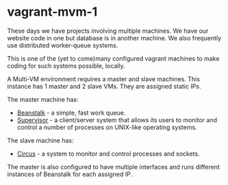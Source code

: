 vagrant-mvm-1
=============

These days we have projects involving multiple machines. We have our website code in one but database is in another machine. We also frequently use distributed worker-queue systems.

This is one of the (yet to come)many configured vagrant machines to make coding for such systems possible, locally.  

A Multi-VM environment requires a master and slave machines. This instance has 1 master and 2 slave VMs. They are assigned static IPs. 

The master machine has:

- [Beanstalk](http://kr.github.io/beanstalkd/) - a simple, fast work queue.
- [Supervisor](http://supervisord.org/) - a client/server system that allows its users to monitor and control a number of processes on UNIX-like operating systems.

The slave machine has:

- [Circus](http://circus.readthedocs.org/en/0.8.1/) - a system to monitor and control processes and sockets.

The master is also configured to have multiple interfaces and runs different instances of Beanstalk for each assigned IP. 

